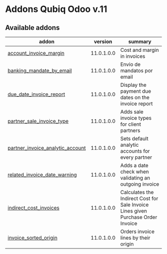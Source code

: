 Addons Qubiq Odoo v.11
======================

[//]: # (addons)

Available addons
----------------
addon | version | summary
--- | --- | ---
[account_invoice_margin](account_invoice_margin/) | 11.0.1.0.0 | Cost and margin in invoices
[banking_mandate_by_email](banking_mandate_by_email/) | 11.0.1.0.0 | Envio de mandatos por email
[due_date_invoice_report](due_date_invoice_report/) | 11.0.1.0.0 | Display the payment due dates on the invoice report
[partner_sale_invoice_type](partner_sale_invoice_type/) | 11.0.1.0.0 | Adds sale invoice types for client partners
[partner_invoice_analytic_account](partner_invoice_analytic_account/) | 11.0.1.0.0 | Sets default analytic accounts for every partner
[related_invoice_date_warning](related_invoice_date_warning/) | 11.0.1.0.0 | Adds a date check when validating an outgoing invoice
[indirect_cost_invoices](indirect_cost_invoices/) | 11.0.1.0.0 | Calculates the Indirect Cost for Sale Invoice Lines given Purchase Order Invoice
[invoice_sorted_origin](invoice_sorted_origin/) | 11.0.1.0.0 | Orders invoice lines by their origin

[//]: # (end addons)